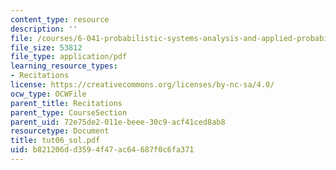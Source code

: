 ```yaml
---
content_type: resource
description: ''
file: /courses/6-041-probabilistic-systems-analysis-and-applied-probability-spring-2006/b821206dd3594f47ac64687f0c6fa371_tut06_sol.pdf
file_size: 53812
file_type: application/pdf
learning_resource_types:
- Recitations
license: https://creativecommons.org/licenses/by-nc-sa/4.0/
ocw_type: OCWFile
parent_title: Recitations
parent_type: CourseSection
parent_uid: 72e75de2-011e-beee-30c9-acf41ced8ab8
resourcetype: Document
title: tut06_sol.pdf
uid: b821206d-d359-4f47-ac64-687f0c6fa371
---
```

